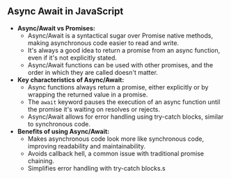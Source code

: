 ## Async Await in JavaScript

* **Async/Await vs Promises:**
    * Async/Await is a syntactical sugar over Promise native methods, making asynchronous code easier to read and write.
    * It's always a good idea to return a promise from an async function, even if it's not explicitly stated.
    * Async/Await functions can be used with other promises, and the order in which they are called doesn't matter.
* **Key characteristics of Async/Await:**
    * Async functions always return a promise, either explicitly or by wrapping the returned value in a promise.
    * The `await` keyword pauses the execution of an async function until the promise it's waiting on resolves or rejects.
    * Async/Await allows for error handling using try-catch blocks, similar to synchronous code.
* **Benefits of using Async/Await:**
    * Makes asynchronous code look more like synchronous code, improving readability and maintainability.
    * Avoids callback hell, a common issue with traditional promise chaining.
    * Simplifies error handling with try-catch blocks.s
